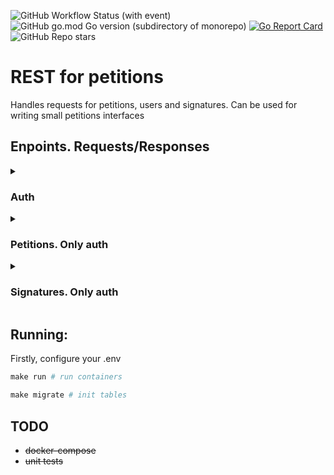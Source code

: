 
![GitHub Workflow Status (with event)](https://img.shields.io/github/actions/workflow/status/zardan4/petition-rest/linter.yml)
![GitHub go.mod Go version (subdirectory of monorepo)](https://img.shields.io/github/go-mod/go-version/zardan4/petition-rest)
[![Go Report Card](https://goreportcard.com/badge/github.com/zardan4/petition-rest)](https://goreportcard.com/report/github.com/zardan4/petition-rest)
![GitHub Repo stars](https://img.shields.io/github/stars/zardan4/petition-rest)

# REST for petitions
Handles requests for petitions, users and signatures. Can be used for writing small petitions interfaces
## Enpoints. Requests/Responses
<details>
<summary>
<h3>Auth</h3>
</summary>

#### POST /signup. Create new user
```go
CreateUser(user petitions.User) (int, error)
```
Request body
```json
{
    "name": "mark zuckerberg",
    "grade": "3",
    "password": "secretpassword123"
}
```
Response
```json
{
    "id": newUserId
}
```

<br>

#### POST /signin. Sign in as old user
```go
GetUserByName(name, password string) (petitions.User, error)
```
Request body
```json
{
    "name": "mark zuckerberg",
    "password": "secretpassword123"
}
```
Response
```json
{
    "token": usersJWT
}
```
</details>

<!-- petitions -->
<details>
<summary>
<h3>Petitions. Only auth</h3>
</summary>

#### GET /petitions. Get all petitions
```go
GetAllPetitions() ([]petitions.Petition, error)
```
Response
```json
{
    "data": [
        {
            "id": "id",
            "title": "title",
            "date": "date",
            "timeend": "timeend",
            "text": "text",
            "answer": "answer"
        }
    ]
}
```

<br>

#### POST /petitions. Create petition
```go
CreatePetition(title, text string, authorId int) (int, error)
```
Request body
```json
{
    "title": "title_example",
    "text": "text_example"
}
```
Response
```json
{
    "id": "id"
}
```

<br>

#### GET /petitions/{id}. Get petition by id
```go
GetPetition(petitionId int) (petitions.Petition, error)
```
Response
```json
{
    "id": "id",
    "title": "title",
    "date": "date",
    "timeend": "timeend",
    "text": "text",
    "answer": "answer"
}
```

<br>

#### PUT /petitions/{id}. Update petition by id
```go
UpdatePetition(petition petitions.UpdatePetitionInput, petitionId, userId int) error
```
Request body. Optional fields but at least one
```json
{
    "id": "id",
    "title": "title",
    "date": "date",
    "timeend": "timeend",
    "text": "text",
    "answer": "answer"
}
```
Response
```json
{
    "status": "ok"
}
```

<br>

#### DELETE /petitions/{id}. Delete petition by id
```go
DeletePetition(petitionId, userId int) error
```
Response
```json
{
    "status": "ok"
}
```

<br>

#### GET /petitions/{id}/signed. Get petition signed status by user
```go
CheckSignatorie(petitionId, userId int) (bool, error)
```
Response
```json
{
    "signed": bool
}
```
</details>

<!-- signatures -->
<details>
<summary>
<h3>Signatures. Only auth</h3>
</summary>

#### GET /petitions/{id}/subs. Get all signatures for petition
```go
GetAllSubs(petitionId int) ([]petitions.Sub, error)
```
Response
```json
{
    "data": [
        {
            "id": "id",
            "date": "date",
            "userId": "userId",
            "name": "username"
        }
    ]
}
```

<br>

#### POST /petitions/{id}/subs. Create signature for petition
```go
CreateSub(petitionId, userId int) (int, error)
```
Request body
```json
{}
```
Response
```json
{
    "id": "signatureId"
}
```

<br>

#### DELETE /petitions/{id}/subs/{sign_id}. Delete specified signature for petition
```go
DeleteSub(subId, petitionId, userId int) error
```
Response
```json
{
    "status": "ok"
}
```
</details>

## Running:
Firstly, configure your .env
```makefile
make run # run containers
```
```makefile
make migrate # init tables
```
## TODO
- ~~docker-compose~~
- ~~unit tests~~
